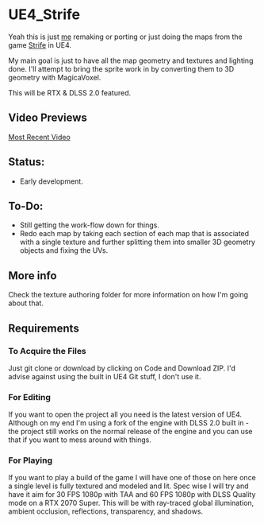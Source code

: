 # UE4_Strife

Yeah this is just [me](https://twitter.com/Jack_Mangano) remaking or porting or just doing the maps from the game [Strife](https://en.wikipedia.org/wiki/Strife_(1996_video_game)) in UE4.

My main goal is just to have all the map geometry and textures and lighting done. I'll attempt to bring the sprite work in by converting them to 3D geometry with MagicaVoxel.

This will be RTX & DLSS 2.0 featured.

## Video Previews

[Most Recent Video](https://www.youtube.com/watch?v=nCg0tfOpabU)

## Status:

* Early development.

## To-Do:

* Still getting the work-flow down for things.
* Redo each map by taking each section of each map that is associated with a single texture and further splitting them into smaller 3D geometry objects and fixing the UVs.

## More info

Check the texture authoring folder for more information on how I'm going about that.

## Requirements

### To Acquire the Files

Just git clone or download by clicking on Code and Download ZIP. I'd advise against using the built in UE4 Git stuff, I don't use it.

### For Editing

If you want to open the project all you need is the latest version of UE4. Although on my end I'm using a fork of the engine with DLSS 2.0 built in - the project still works on the normal release of the engine and you can use that if you want to mess around with things.

### For Playing

If you want to play a build of the game I will have one of those on here once a single level is fully textured and modeled and lit. Spec wise I will try and have it aim for 30 FPS 1080p with TAA and 60 FPS 1080p with DLSS Quality mode on a RTX 2070 Super. This will be with ray-traced global illumination, ambient occlusion, reflections, transparency, and shadows.
